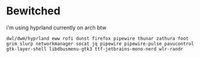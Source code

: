 # Bewitched

i'm using hyprland currently on arch btw

```
dwl/dwm/hyprland eww rofi dunst firefox pipewire thunar zathura foot grim slurp networkmanager socat jq pipewire pipewire-pulse pavucontrol gtk-layer-shell libdbusmenu-gtk3 ttf-jetbrains-mono-nerd wlr-randr
```

